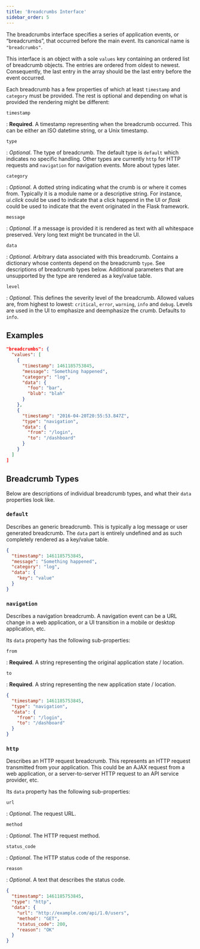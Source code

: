 ```yaml
---
title: 'Breadcrumbs Interface'
sidebar_order: 5
---
```


The breadcrumbs interface specifies a series of application events, or
“breadcrumbs”, that occurred before the main event. Its canonical name is
`"breadcrumbs"`.

This interface is an object with a sole `values` key containing an ordered list
of breadcrumb objects. The entries are ordered from oldest to newest.
Consequently, the last entry in the array should be the last entry before the
event occurred.

Each breadcrumb has a few properties of which at least `timestamp` and
`category` must be provided. The rest is optional and depending on what is
provided the rendering might be different:

`timestamp`

: **Required**. A timestamp representing when the breadcrumb occurred. This can
be either an ISO datetime string, or a Unix timestamp.

`type`

: _Optional_. The type of breadcrumb. The default type is `default` which
indicates no specific handling. Other types are currently `http` for HTTP
requests and `navigation` for navigation events. More about types later.

`category`

: _Optional_. A dotted string indicating what the crumb is or where it comes
from. Typically it is a module name or a descriptive string. For instance,
_ui.click_ could be used to indicate that a click happend in the UI or _flask_
could be used to indicate that the event originated in the Flask framework.

`message`

: _Optional_. If a message is provided it is rendered as text with all
whitespace preserved. Very long text might be truncated in the UI.

`data`

: _Optional_. Arbitrary data associated with this breadcrumb. Contains a
dictionary whose contents depend on the breadcrumb `type`. See descriptions of
breadcrumb types below. Additional parameters that are unsupported by the type
are rendered as a key/value table.

`level`

: _Optional_. This defines the severity level of the breadcrumb. Allowed values
are, from highest to lowest: `critical`, `error`, `warning`, `info` and `debug`.
Levels are used in the UI to emphasize and deemphasize the crumb. Defaults to
`info`.

## Examples

```json
"breadcrumbs": {
  "values": [
    {
      "timestamp": 1461185753845,
      "message": "Something happened",
      "category": "log",
      "data": {
        "foo": "bar",
        "blub": "blah"
      }
    },
    {
      "timestamp": "2016-04-20T20:55:53.847Z",
      "type": "navigation",
      "data": {
        "from": "/login",
        "to": "/dashboard"
      }
    }
  ]
]
```

## Breadcrumb Types

Below are descriptions of individual breadcrumb types, and what their `data`
properties look like.

### `default`

Describes an generic breadcrumb. This is typically a log message or user
generated breadcrumb. The `data` part is entirely undefined and as such
completely rendered as a key/value table.

```json
{
  "timestamp": 1461185753845,
  "message": "Something happened",
  "category": "log",
  "data": {
    "key": "value"
  }
}
```

### `navigation`

Describes a navigation breadcrumb. A navigation event can be a URL change in a
web application, or a UI transition in a mobile or desktop application, etc.

Its `data` property has the following sub-properties:

`from`

: **Required**. A string representing the original application state / location.

`to`

: **Required**. A string representing the new application state / location.

```json
{
  "timestamp": 1461185753845,
  "type": "navigation",
  "data": {
    "from": "/login",
    "to": "/dashboard"
  }
}
```

### `http`

Describes an HTTP request breadcrumb. This represents an HTTP request
transmitted from your application. This could be an AJAX request from a web
application, or a server-to-server HTTP request to an API service provider, etc.

Its `data` property has the following sub-properties:

`url`

: _Optional_. The request URL.

`method`

: _Optional_. The HTTP request method.

`status_code`

: _Optional_. The HTTP status code of the response.

`reason`

: _Optional_. A text that describes the status code.

```json
{
  "timestamp": 1461185753845,
  "type": "http",
  "data": {
    "url": "http://example.com/api/1.0/users",
    "method": "GET",
    "status_code": 200,
    "reason": "OK"
  }
}
```

